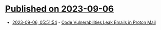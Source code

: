 # [Published on 2023-09-06](index.md)

* [2023-09-06, 05:51:54](https://lobste.rs/s/sceokj/code_vulnerabilities_leak_emails_proton) - [Code Vulnerabilities Leak Emails in Proton Mail](https://www.sonarsource.com/blog/code-vulnerabilities-leak-emails-in-proton-mail/)
